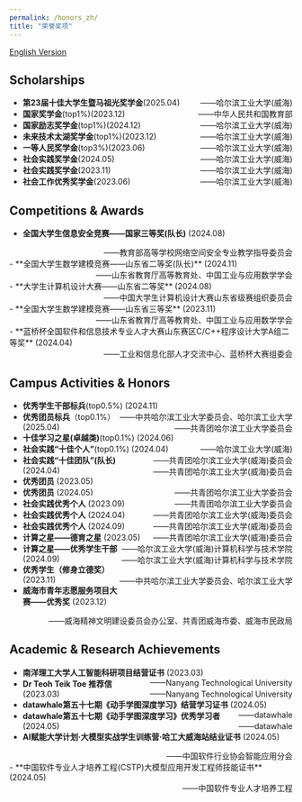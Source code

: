 ```yaml
---
permalink: /honors_zh/
title: "荣誉奖项"
---
```

[English Version](/zjs.github.io/honors/) 
## Scholarships
- **第23届十佳大学生暨马祖光奖学金**(2025.04)<span style="float:right;">——哈尔滨工业大学(威海)</span>
- **国家奖学金**(top1%)(2023.12)<span style="float:right;">——中华人民共和国教育部</span>
- **国家励志奖学金**(top1%)(2024.12)<span style="float:right;">——哈尔滨工业大学(威海)</span>
- **未来技术太湖奖学金**(top1%)(2023.12)<span style="float:right;">——哈尔滨工业大学(威海)</span>
- **一等人民奖学金**(top3%)(2023.06)<span style="float:right;">——哈尔滨工业大学(威海)</span>
- **社会实践奖学金**(2024.05)<span style="float:right;">——哈尔滨工业大学(威海)</span>
- **社会实践奖学金**(2023.11)<span style="float:right;">——哈尔滨工业大学(威海)</span>
- **社会工作优秀奖学金**(2023.06)<span style="float:right;">——哈尔滨工业大学(威海)</span>


## Competitions & Awards
- **全国大学生信息安全竞赛——国家三等奖(队长)** (2024.08)
<div style="text-align:right;">——教育部高等学校网络空间安全专业教学指导委员会</div>
- **全国大学生数学建模竞赛——山东省二等奖(队长)** (2024.11)
<div style="text-align:right;">——山东省教育厅高等教育处、中国工业与应用数学学会</div>
- **大学生计算机设计大赛——山东省二等奖** (2024.08) 
<div style="text-align:right;">——中国大学生计算机设计大赛山东省级赛组织委员会</div>
- **全国大学生数学建模竞赛——山东省三等奖** (2023.11)
<div style="text-align:right;">——山东省教育厅高等教育处、中国工业与应用数学学会</div>
- **蓝桥杯全国软件和信息技术专业人才大赛山东赛区C/C++程序设计大学A组二等奖** (2024.04) 
<div style="text-align:right;">——工业和信息化部人才交流中心、蓝桥杯大赛组委会</div>

## Campus Activities & Honors
- **优秀学生干部标兵**(top0.5%) (2024.11)<span style="float:right;"> ——中共哈尔滨工业大学委员会、哈尔滨工业大学</span>
- **优秀团员标兵**（top0.1%）(2025.04)<span style="float:right;"> ——共青团哈尔滨工业大学委员会</span>
- **十佳学习之星(卓越类)**(top0.1%) (2024.06) <span style="float:right;">——哈尔滨工业大学(威海)</span>
- **社会实践“十佳个人”**(top0.1%) (2024.04)<span style="float:right;"> ——共青团哈尔滨工业大学(威海)委员会</span>
- **社会实践“十佳团队”(队长)** (2024.04) <span style="float:right;">——共青团哈尔滨工业大学(威海)委员会</span>
- **优秀团员** (2023.05)<span style="float:right;"> ——共青团哈尔滨工业大学委员会</span>
- **优秀团员** (2024.05)<span style="float:right;"> ——共青团哈尔滨工业大学委员会</span>
- **社会实践优秀个人** (2023.09)<span style="float:right;">——共青团哈尔滨工业大学(威海)委员会</span>
- **社会实践优秀个人** (2024.04) <span style="float:right;">——共青团哈尔滨工业大学(威海)委员会</span>
- **社会实践优秀个人** (2024.09)<span style="float:right;">——共青团哈尔滨工业大学(威海)委员会</span>
- **计算之星——德育之星** (2023.05) <span style="float:right;">——哈尔滨工业大学(威海)计算机科学与技术学院</span>
- **计算之星——优秀学生干部** (2024.09)<span style="float:right;">——哈尔滨工业大学(威海)计算机科学与技术学院</span>
- **优秀学生（修身立德奖）** (2023.11) <span style="float:right;">——中共哈尔滨工业大学委员会、哈尔滨工业大学</span>
- **威海市青年志愿服务项目大赛——优秀奖** (2023.12)
<div style="text-align:right;">——威海精神文明建设委员会办公室、共青团威海市委、威海市民政局</div>

## Academic & Research Achievements
- **南洋理工大学人工智能科研项目结营证书** (2023.03) <span style="float:right;">——Nanyang Technological University</span>
- **Dr Teoh Teik Toe 推荐信** (2023.03)<span style="float:right;">——Nanyang Technological University</span>
- **datawhale第五十七期《动手学图深度学习》结营学习证书** (2024.05)<span style="float:right;"> ——datawhale</span>
- **datawhale第五十七期《动手学图深度学习》优秀学习者** (2024.05)<span style="float:right;"> ——datawhale</span>
- **AI赋能大学计划·大模型实战学生训练营·哈工大威海站结业证书** (2024.05)
<div style="text-align:right;">——中国软件行业协会智能应用分会</div>
- **中国软件专业人才培养工程(CSTP)大模型应用开发工程师技能证书** (2024.05)
<div style="text-align:right;">——中国软件专业人才培养工程</div>

